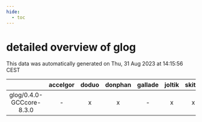 ```yaml
---
hide:
  - toc
---
```


detailed overview of glog
=========================


This data was automatically generated on Thu, 31 Aug 2023 at 14:15:56 CEST  

| |accelgor|doduo|donphan|gallade|joltik|skitty|swalot|victini|
| :---: | :---: | :---: | :---: | :---: | :---: | :---: | :---: | :---: |
|glog/0.4.0-GCCcore-8.3.0|-|x|x|-|x|x|-|x|
